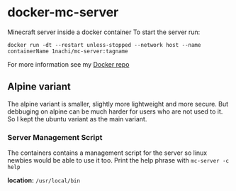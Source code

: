 # docker-mc-server
Minecraft server inside a docker container
To start the server run:

`docker run -dt --restart unless-stopped --network host --name containerName 1nachi/mc-server:tagname`

For more information see my [Docker repo](https://hub.docker.com/r/1nachi/mc-server)

## Alpine variant

The alpine variant is smaller, slightly more lightweight and more secure. But debbuging on alpine can be much harder for users who are not used to it. So I kept the ubuntu variant as the main variant.

### Server Management Script
The containers contains a management script for the server so linux newbies would be able to use it too. Print the help phrase with `mc-server -c help`

**location:** `/usr/local/bin`
